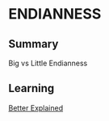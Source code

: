# ENDIANNESS

## Summary
Big vs Little Endianness

## Learning
[Better Explained](https://betterexplained.com/articles/understanding-big-and-little-endian-byte-order/)

